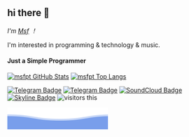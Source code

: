 ## hi there 👋

*I'm [Msf](https://github.com/msfpt) ！*

I'm interested in programming & technology & music.

#### Just a Simple Programmer  #### 

[![msfpt GitHub Stats](https://github-readme-stats.vercel.app/api?username=msfpt&show_icons=true&include_all_commits=true&theme=tokyonight&count_private=true&line_height=24&cache_seconds=2)](https://github.com/msfpt)
[![msfpt Top Langs](https://github-readme-stats.vercel.app/api/top-langs/?username=msfpt&langs_count=7&theme=tokyonight&layout=compact&cache_seconds=2)](https://github.com/msfpt)

<!-- 
## Skill's :

![img-1]()
![img-2]()
![img-3]()
![img-4]()
![img-5]()

-->

[![Telegram Badge](https://img.shields.io/badge/-Gist-gray?style=flat-square&labelColor=gray&logo=git&logoColor=white&link=https://gist.github.com/msfpt)](https://gist.github.com/msfpt)
[![Telegram Badge](https://img.shields.io/badge/-Telegram-1da1f2?style=flat-square&labelColor=1da1f2&logo=telegram&logoColor=white&link=https://t.me/msfpt)](https://t.me/msfpt)
[![SoundCloud Badge](https://img.shields.io/badge/-SoundCloud-f50?style=flat-square&labelColor=f50&logo=soundcloud&logoColor=white&link=https://soundcloud.com/mosaken)](https://soundcloud.com/mosaken)
[![Skyline Badge](https://img.shields.io/badge/-Skyline-541690?style=flat-square&labelColor=541690&logo=github&logoColor=white&link=https://skyline.github.com/msfpt)](https://skyline.github.com/msfpt)
![visitors this](https://visitor-badge.laobi.icu/badge?page_id=msfpt)


![Wave](https://raw.githubusercontent.com/MSFPT/msfpt/main/bottom_header.svg)


